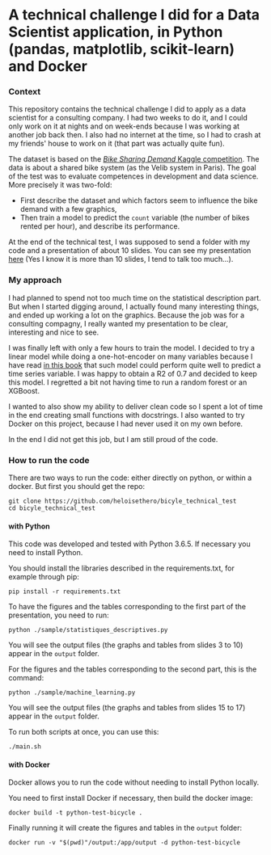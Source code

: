 # A technical challenge I did for a Data Scientist application, in Python (pandas, matplotlib, scikit-learn) and Docker

### Context

This repository contains the technical challenge I did to apply as a data scientist for a consulting company. I had two weeks to do it, and I could only work on it at nights and on week-ends because I was working at another job back then. I also had no internet at the time, so I had to crash at my friends' house to work on it (that part was actually quite fun).

The dataset is based on the [_Bike Sharing Demand_ Kaggle competition](https://www.kaggle.com/c/bike-sharing-demand). The data is about a shared bike system (as the Velib system in Paris). The goal of the test was to evaluate competences in development and data science. More precisely it was two-fold:
* First describe the dataset and which factors seem to influence the bike demand with a few graphics,
* Then train a model to predict the `count` variable (the number of bikes rented per hour), and describe its performance.

At the end of the technical test, I was supposed to send a folder with my code and a presentation of about 10 slides. You can see my presentation [here](https://github.com/heloisethero/bicyle_technical_test/blob/master/docs/bicycle_exercise_results.pdf) (Yes I know it is more than 10 slides, I tend to talk too much...).

### My approach

I had planned to spend not too much time on the statistical description part. But when I started digging around, I actually found many interesting things, and ended up working a lot on the graphics. Because the job was for a consulting compagny, I really wanted my presentation to be clear, interesting and nice to see.

I was finally left with only a few hours to train the model. I decided to try a linear model while doing a one-hot-encoder on many variables because I have read [in this book](https://www.eyrolles.com/Informatique/Livre/data-science-fondamentaux-et-etudes-de-cas-9782212142433/) that such model could perform quite well to predict a time series variable. I was happy to obtain a R2 of 0.7 and decided to keep this model. I regretted a bit not having time to run a random forest or an XGBoost.

I wanted to also show my ability to deliver clean code so I spent a lot of time in the end creating small functions with docstrings. I also wanted to try Docker on this project, because I had never used it on my own before.

In the end I did not get this job, but I am still proud of the code.

### How to run the code

There are two ways to run the code: either directly on python, or within a docker. But first you should get the repo:

```
git clone https://github.com/heloisethero/bicyle_technical_test
cd bicyle_technical_test
```

#### with Python

This code was developed and tested with Python 3.6.5. If necessary you need to install Python.

You should install the libraries described in the requirements.txt, for example through pip:
```
pip install -r requirements.txt
```

To have the figures and the tables corresponding to the first part of the presentation, you need to run:
```
python ./sample/statistiques_descriptives.py
```
You will see the output files (the graphs and tables from slides 3 to 10) appear in the `output` folder.

For the figures and the tables corresponding to the second part, this is the command:
```
python ./sample/machine_learning.py
```
You will see the output files (the graphs and tables from slides 15 to 17) appear in the `output` folder.

To run both scripts at once, you can use this:
```
./main.sh
```

#### with Docker

Docker allows you to run the code without needing to install Python locally.

You need to first install Docker if necessary, then build the docker image:
```
docker build -t python-test-bicycle .
```

Finally running it will create the figures and tables in the `output` folder:
```
docker run -v "$(pwd)"/output:/app/output -d python-test-bicycle
```

